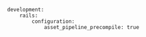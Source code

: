 <!-- usedin: [ _includes/_inlines/Deployment/Rails/asset-pipeline/asset-pipeline_manifest.yml-v1.md] -->

```
development:
    rails:
        configuration:
            asset_pipeline_precompile: true
```
